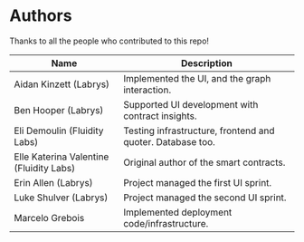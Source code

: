 
# Authors

Thanks to all the people who contributed to this repo!

|                   Name                  |                          Description                       |
|-----------------------------------------|------------------------------------------------------------|
| Aidan Kinzett (Labrys)                  | Implemented the UI, and the graph interaction.             |
| Ben Hooper (Labrys)                     | Supported UI development with contract insights.           |
| Eli Demoulin (Fluidity Labs)            | Testing infrastructure, frontend and quoter. Database too. |
| Elle Katerina Valentine (Fluidity Labs) | Original author of the smart contracts.                    |
| Erin Allen (Labrys)                     | Project managed the first UI sprint.                       |
| Luke Shulver (Labrys)                   | Project managed the second UI sprint.                      |
| Marcelo Grebois                         | Implemented deployment code/infrastructure.                |
